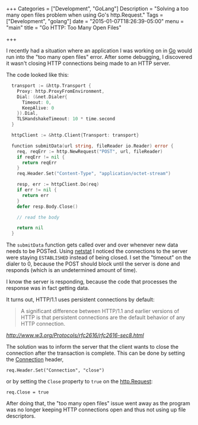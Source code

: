 +++
Categories = ["Development", "GoLang"]
Description = "Solving a too many open files problem when using Go's http.Request."
Tags = ["Development", "golang"]
date = "2015-01-07T18:26:39-05:00"
menu = "main"
title = "Go HTTP: Too Many Open Files"

+++

I recently had a situation where an application I was working on in [Go](http://golang.org) would
run into the "too many open files" error. After some debugging, I discovered
it wasn't closing HTTP connections being made to an HTTP server.

The code looked like this:

```go
  transport := &http.Transport {
    Proxy: http.ProxyFromEnvironment,
    Dial: (&net.Dialer{
      Timeout: 0,
      KeepAlive: 0
    }).Dial,
    TLSHandshakeTimeout: 10 * time.second
  }

  httpClient := &http.Client{Transport: transport}

  function submitData(url string, fileReader io.Reader) error {
    req, reqErr := http.NewRequest("POST", url, fileReader)
    if reqErr != nil {
      return reqErr
    }
    req.Header.Set("Content-Type", "application/octet-stream")

    resp, err := httpClient.Do(req)
    if err != nil {
      return err
    }
    defer resp.Body.Close()

    // read the body

    return nil
  }
```

The `submitData` function gets called over and over whenever new data needs to
be POSTed. Using [netstat](http://en.wikipedia.org/wiki/Netstat) I noticed the
connections to the server were staying `ESTABLISHED` instead of being closed. I
set the "timeout" on the dialer to 0, because the POST should block until the
server is done and responds (which is an undetermined amount of time).

I know the server is responding, because the code that processes the response
was in fact getting data.

It turns out, HTTP/1.1 uses persistent connections by default:

> A significant difference between HTTP/1.1 and earlier versions of HTTP is that persistent connections are the default behavior of any HTTP connection.

<cite>http://www.w3.org/Protocols/rfc2616/rfc2616-sec8.html</cite>

The solution was to inform the server that the client wants to close the connection
after the transaction is complete. This can be done by setting the [Connection](https://developer.mozilla.org/en-US/docs/Web/HTTP/Headers/Connection)
header,

```
req.Header.Set("Connection", "close")
```

or by setting the `Close` property to `true` on the [http.Request](http://golang.org/pkg/net/http/#Request):

```
req.Close = true
```

After doing that, the "too many open files" issue went away as the program was
no longer keeping HTTP connections open and thus not using up file descriptors.
